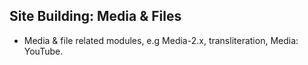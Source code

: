 Site Building: Media & Files
----------------------------

* Media & file related modules, e.g Media-2.x, transliteration, Media: YouTube.

